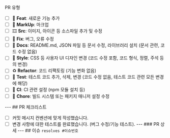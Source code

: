 PR 유형 
- [ ] 🎉 **Feat**: 새로운 기능 추가
- [ ] 🧩 **MarkUp**: 마크업
- [ ] 🎞 **Src**: 이미지, 아이콘 등 소스파일 추가 및 수정
- [ ] 🐛 **Fix**: 버그, 오류 수정
- [ ] 📝 **Docs**: README.md, JSON 파일 등 문서 수정, 라이브러리 설치 (문서 관련, 코드 수정 없음)
- [ ] 💄 **Style**: CSS 등 사용자 UI 디자인 변경 (코드 수정 포함, 코드 형식, 정렬, 주석 등의 변경)
- [ ] ♻️ **Refactor**: 코드 리팩토링 (기능 변화 없음) 
- [ ] 🧪 **Test**: 테스트 코드 추가, 삭제, 변경 (코드 수정 없음, 테스트 코드 관련 모든 변경에 해당)
- [ ] 🐎 **CI**: CI 관련 설정 (npm 모듈 설치 등)
- [ ] 🐳 **Chore**: 빌드 시스템 또는 패키지 매니저 설정 수정

--- ## PR 체크리스트
- [ ] 커밋 메시지 컨벤션에 맞게 작성했습니다.
- [ ] 변경 사항에 대한 테스트를 완료했습니다. (버그 수정/기능 테스트).
--- ### PR 상세 --- ## 이슈
`resolves #이슈번호`
